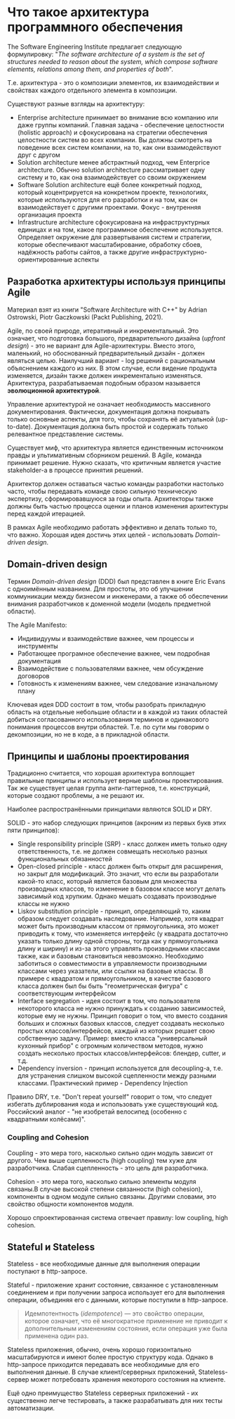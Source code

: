 # Что такое архитектура программного обеспечения

The Software Engineering Institute предлагает следующую формулировку: "_The software architecture of a system is the set of structures needed to reason about the system, which compose software elements, relations among them, and properties of both_".

Т.е. архитектура - это о композиции элементов, их взаимодействии и свойствах каждого отдельного элемента в композиции.

Существуют разные взгляды на архитектуру:

- Enterprise architecture принимает во внимание всю компанию или даже группы компаний. Главная задача - обеспечение целостности (holistic approach) и сфокусирована на стратегии обеспечения целостности систем во всех компании. Вы должны смотреть на поведение всех систем компании, на то, как они взаимодействуют друг с другом
- Solution architecture менее абстрактный подход, чем Enterprice architecture. Обычно solution architecture рассматривает одну систему и то, как она взаимодействует со своим окружением
- Software Solution architecture ещё более конкретный подход, который коцентрируется на конкретном проекте, технологиях, которые используются для его разработки и на том, как он взаимодействует с другими проектами. Фокус - внутренняя организация проекта
- Infrastructure architecture сфокусирована на инфраструктурных единицах и на том, какое программное обеспечение используется. Определяет окружение для развертывания систем и стратегии, которые обеспечивают масштабирование, обработку сбоев, надёжность работы сайтов, а также другие инфраструктурно-ориентированные аспекты

## Разработка архитектуры используя принципы Agile

Материал взят из книги "Software Architecture with C++" by Adrian Ostrowski, Piotr Gaczkowski (Packt Publishing, 2021).

Agile, по своей природе, итеративный и инкрементальный. Это означает, что подготовка большого, предварительного дизайна (_upfront design_) - это не вариант для Agile-архитектуры. Вместо этого, маленький, но обоснованный предварительный дизайн - должен являться целью. Наилучший вариант - log решений с рациональным объяснением каждого из них. В этом случае, если видение продукта изменяется, дизайн также должен инкрементально изменяться. Архитектура, разрабатываемая подобным образом называется **эволюционной архитектурой**.

Управление архитектурой не означает необходимость массивного документирования. Фактически, документация должна покрывать только основные аспекты, для того, чтобы сохранять её актуальной (up-to-date). Документация должна быть простой и содержать только релевантное представление системы.

Существует миф, что архитектура является единственным источником правды и ультимативным сборником решений. В Agile, команда принимает решение. Нужно сказать, что критичным является участие stakeholder-а в процессе принятия решений.

Архитектор должен оставаться частью команды разработки настолько часто, чтобы передавать команде свою сильную техническую экспертизу, сформировавшуюся за годы опыта. Архитекторы также должны быть частью процесса оценки и планов изменения архитектуры перед каждой итерацией.

В рамках Agile необходимо работать эффективно и делать только то, что важно. Хорошая идея достичь этих целей - использовать _Domain-driven design_.

## Domain-driven design

Термин _Domain-driven design_ (DDD) был представлен в книге Eric Evans с одноимённым названием. Для простоты, это об улучшении коммуникации между бизнесом и инженерами, а также об обеспечении внимания разработчиков к доменной модели (модель предметной области).

The Agile Manifesto:

- Индивидуумы и взаимодействие важнее, чем процессы и инструменты
- Работающее програмное обеспечение важнее, чем подробная документация
- Взаимодействие с пользователями важнее, чем обсуждение договоров
- Готовность к изменениям важнее, чем следование изначальному плану

Ключевая идея DDD состоит в том, чтобы разобрать прикладную область на отдельные небольшие области и в каждой из таких областей добиться согласованного использования терминов и одинакового понимания процессов внутри областей. Т.е. по сути мы говорим о декомпозиции, но не в коде, а в прикладной области.

## Принципы и шаблоны проектирования

Традиционно считается, что хорошая архитектура воплощает правильные принципы и использует верные шаблоны проектирования. Так же существует целая группа анти-паттернов, т.е. конструкций, которые создают проблемы, а не решают их.

Наиболее распространёнными принципами являются SOLID и DRY.

SOLID - это набор следующих принципов (акроним из первых букв этих пяти принципов):

- Single responsibility principle (SRP) - класс должен иметь только одну ответственность, т.е. не должен совмещать несколько разных функциональных обязанностей
- Open-closed principle - класс должен быть открыт для расширения, но закрыт для модификаций. Это значит, что если вы разработали какой-то класс, который является базовым для множества производных классов, то изменение в базовом классе могут делать зависимый код хрупким. Однако мешать создавать производные классы не нужно
- Liskov substitution principle - принцип, определяющий то, каким образом следует создавать наследование. Например, хотя квадрат может быть производным классом от прямоугольника, это может приводить к тому, что изменяется интерфейс (у квадрата достаточно указать только длину одной стороны, тогда как у прямоугольника длину и ширину) и из-за этого управлять производными классами также, как и базовым становиться невозможно. Необходимо заботиться о совместимости в управляемости производными классами через указатели, или ссылки на базовые классы. В примере с квадратом и прямоугольником, в качестве базового класса должен был бы быть "геометрическая фигура" с соответствующим интерфейсом
- Interface segregation - идея состоит в том, что пользователя некоторого класса не нужно принуждать к созданию зависимостей, которые ему не нужны. Принцип говорит о том, что вместо создания больших и сложных базовых классов, следует создавать несколько простых классов/интерфейсов, каждый из которых решает свою собственную задачу. Пример: вместо класса "универсальный кухонный прибор" с огромным количеством методов, нужно создать несколько простых классов/интерфейсов: блендер, cutter, и т.д.
- Dependency inversion - принцип используется для decoupling-а, т.е. для устранения слишком высокой сцепленности между разными классами. Практический пример - Dependency Injection

Правило DRY, т.е. "Don't repeat yourself" говорит о том, что следует избегать дублирования кода и использовать уже существующий код. Российский аналог - "не изобретай велосипед (особенно с квадратными колёсами)".

### Coupling and Cohesion

Coupling - это мера того, насколько сильно один модуль зависит от другого. Чем выше сцепленность (high coupling) тем хуже для разработчика. Слабая сцепленность - это цель для разработчика.

Cohesion - это мера того, насколько сильно элементы модуля связаны.В случае высокой степени связанности (high cohesion), компоненты в одном модуле сильно связаны. Другими словами, это свойство общности компонентов модуля.

Хорошо спроектированная система отвечает правилу: low coupling, high cohesion.

## Stateful и Stateless

Stateless - все необходимые данные для выполнения операции поступают в http-запросе.

Stateful - приложение хранит состояние, связанное с установленным соединением и при получении запроса использует его для выполнения операции, объединяя его с данными, которые поступили в http-запросе.

>Идемпотентность (_idempotence_) — это свойство операции, которое означает, что её многократное применение не приводит к дополнительным изменениям состояния, если операция уже была применена один раз. 

Stateless приложения, обычно, очень хорошо горизонтально масштабируются и имеют более простую структуру кода. Однако в http-запросе приходится передавать все необходимые для его выполнения данные. В случае клиент/серверных приложений, Stateless-сервер может потребовать хранения некоторого состояния на клиенте.

Ещё одно преимущество Stateless серверных приложений - их существенно легче тестировать, а также разрабатывать для них тесты автоматизации.
